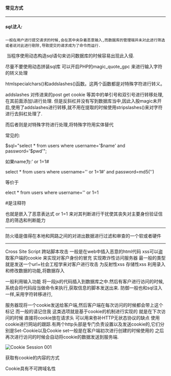 #### 常见方式

***

##### sql注入:

 	一般在用户进行提交请求的时候,会在其中夹杂着恶意输入,而数据库的管理端并未对此进行筛选或者说对此进行剔除,导致提交的请求成为了命令而运行.

​	当程序使用动态构造sql语句来访问数据库的时候容易出现此入侵.

尽量不要使用动态拼装sql库  可以开启PHP的magic_quote_gpc 来进行输入字符的转义处理

htmlspecialchars()和addslashes()函数。这两个函数都是对特殊字符进行转义。

addslashes 对传进来的post get cookie 等其中的单引号和双引号进行转移处理,在其前面添加\进行处理. 但是反斜杠并没有写到数据库当中,因此入股magic未开启,使用了addslashes进行转移,就不用在提取的时候使用stripslashes()来对字符进行去斜杠处理了.

而后者则是对特殊字符进行处理,将特殊字符用实体替代

常见的:

 $sql="select * from users where username='$name' and password='$pwd'";

如果name为:’ or 1=1#

select * from users where username='' or 1=1#' and password=md5('')

等价于

elect * from users where username='' or 1=1

#是注释符

也就是嵌入了恶意表达式    or 1=1 来对其判断进行干扰使其丧失对主要身份验证信息的筛选和判断能力





***

防火墙是值得在本地和网路之间的对进出数据进行过滤和审查的一个软或者硬件

***
Cross Site Script 跨站脚本攻击 
一般是在web中插入恶意的html代码  xss可以盗取客户端的cookie 来实现对客户身份的冒充 实现欺诈性访问服务器
最一般的类型就是发送一个url+社会工程学来对客户进行攻击 为反射性xss
存储性xss 利用录入和修改数据的功能,将数据存入

一般利用输入功能 将一段js的代码插入到数据库之中.然后有客户进行访问的时候,系统会将代码段当做命令来执行,获取信息的脚本发送出来.
防御一般也和sql注入一样,采用字符转移进行,

服务器现将一个cookie发送给客户端,然后客户端在每次访问的时候都会带上这个标记
而一般的请记住我 这类选项就是基于cookie的机制进行实现的 就是在下次访问的时候 直接将cookie放在请求头 可以用来弥补HTTP无状态协议的缺点 使用cookie进行网站的跟踪.有两个http头部是专门负责设置以及发送cookie的,它们分别是Set-Cookie以及Cookie set一般是在客户端初次进行创建的时候使用的 之后再次进行访问的时候会自动将cookie的数据发送到服务端.

![Cookie Session 001](https://images.cnblogs.com/cnblogs_com/andy-zhou/811282/o_Cookie_Session001.png)

获取有cookie的内容的方式



Cookie具有不可跨域名性





